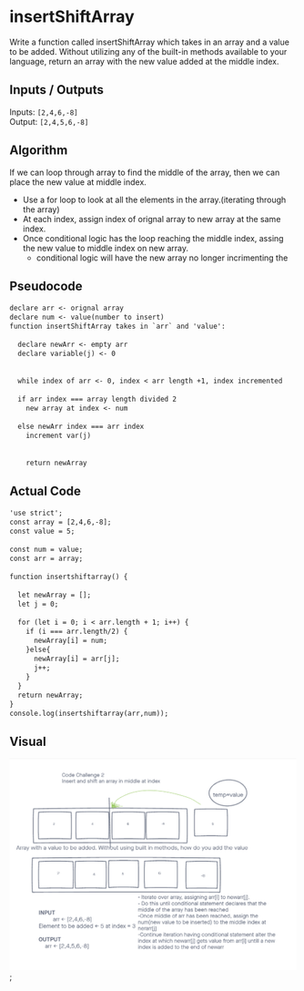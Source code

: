 # insertShiftArray

Write a function called insertShiftArray which takes in an array and a value to be added. Without utilizing any of the built-in methods available to your language, return an array with the new value added at the middle index.

## Inputs / Outputs

Inputs: `[2,4,6,-8]`\
Output: `[2,4,5,6,-8]`

## Algorithm

If we can loop through array to find the middle of the array, then we can place the new value at middle index.
* Use a for loop to look at all the elements in the array.(iterating through the array)
* At each index, assign index of orignal array to new array at the same index.
* Once conditional logic has the loop reaching the middle index, assing the new value to middle index on new array.
  * conditional logic will have the new array no longer incrimenting the 

## Pseudocode

```plaintext
declare arr <- orignal array
declare num <- value(number to insert)
function insertShiftArray takes in `arr` and 'value':

  declare newArr <- empty arr
  declare variable(j) <- 0
  

  while index of arr <- 0, index < arr length +1, index incremented

  if arr index === array length divided 2
    new array at index <- num
    
  else newArr index === arr index
    increment var(j)
    
    
    return newArray

```

## Actual Code
```
'use strict';
const array = [2,4,6,-8];
const value = 5;

const num = value;
const arr = array;

function insertshiftarray() {

  let newArray = [];
  let j = 0;

  for (let i = 0; i < arr.length + 1; i++) {
    if (i === arr.length/2) {
      newArray[i] = num;
    }else{
      newArray[i] = arr[j];
      j++;
    }
  }
  return newArray;
}
console.log(insertshiftarray(arr,num));

```
## Visual

![array-insert](insertArray.png);

